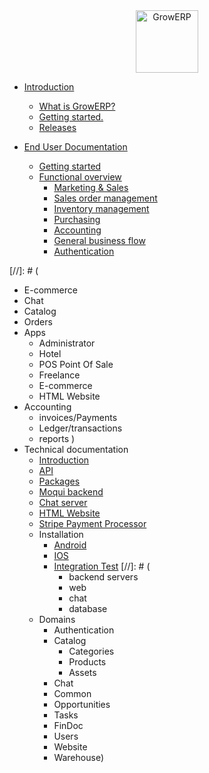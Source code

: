 <center><img src="https://raw.githubusercontent.com/growerp/growerp/master/packages/admin/assets/images/growerp.jpg" height="100" alt="GrowERP" /></center>

- [Introduction](README.md)
  * [What is GrowERP?](general/whatIsGrowerp.md)
  * [Getting started.](general/gettingStarted.md)
  * [Releases](general/releases.md)

- [End User Documentation](end_user/documentation)
  * [Getting started](end_user/getStarted.md)
  * [Functional overview](end_user/functional_overview.md)
    * [Marketing & Sales](end_user/marketing_sales.md)
    * [Sales order management](end_user/sales_order_management.md)
    * [Inventory management](end_user/inventory_management.md)
    * [Purchasing](end_user/purchasing.md)
    * [Accounting](end_user/accounting.md)
    * [General business flow](end_user/generalBusinessFlow.md)
    * [Authentication](end_user/authentication.md)

[//]: # (  
  - E-commerce
  - Chat
  - Catalog
  - Orders
  - Apps
    - Administrator
    - Hotel
    - POS Point Of Sale
    - Freelance
    - E-commerce
    - HTML Website
  - Accounting
    - invoices/Payments
    - Ledger/transactions
    - reports
)
- Technical documentation
  - [Introduction](technical_user/techIntroduction.md)
  - [API](technical_user/api.md)
  - [Packages](technical_user/packages.md)
  - [Moqui backend](technical_user/moquiBackend.md)
  - [Chat server](technical_user/chatServer.md)
  - [HTML Website](technical_user/website.md)
  - [Stripe Payment Processor](technical_user/stripe.md)
  - Installation
    - [Android](fastlane/android/README.md)
    - [IOS](fastlane/ios/README.md)
    - [Integration Test](integrationTest.md)
[//]: # (
      - backend servers
      - web
      - chat
      - database
  - Domains
    - Authentication
    - Catalog
      - Categories
      - Products
      - Assets
    - Chat
    - Common
    - Opportunities
    - Tasks
    - FinDoc
    - Users
    - Website
    - Warehouse)
